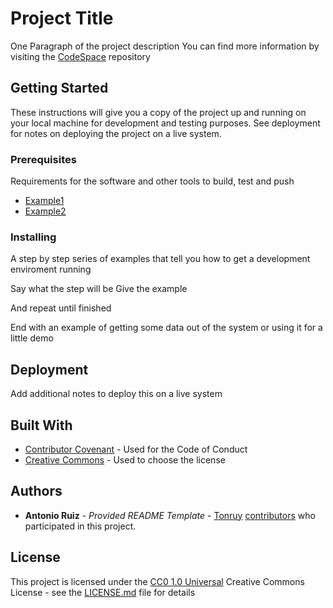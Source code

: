 # Project Title
One Paragraph of the project description
You can find more information by visiting the [CodeSpace](https://github.com/cod3spac3Academy) repository
## Getting Started
These instructions will give you a copy of the project up and running on your local machine for development and testing purposes. See deployment for notes on deploying the project on a live system.
### Prerequisites
Requirements for the software and other tools to build, test and push
- [Example1](www.example1.com)
- [Example2](www.example2.com)
### Installing
A step by step series of examples that tell you how to get a development enviroment running

Say what the step will be
Give the example

And repeat
until finished

End with an example of getting some data out of the
system or using it
for a little demo
## Deployment
Add additional notes to deploy this on a live system
## Built With
- [Contributor Covenant](https://www.contributorcovenant.org/) - Used
for the Code of Conduct
- [Creative Commons](https://creativecommons.org/) -
Used to choose
the license
## Authors
- **Antonio Ruiz** - *Provided README Template* -
[Tonruy](https://github.com/Tonruy)
[contributors](https://github.com/PurpleBooth/a-goodreadme-template/contributors)
who participated in this project.

## License
This project is licensed under the [CC0 1.0
Universal](LICENSE.md)
Creative Commons License - see the
[LICENSE.md](LICENSE.md) file for
details

